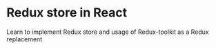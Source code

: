# Redux store in React

Learn to implement Redux store and usage of Redux-toolkit as a Redux replacement